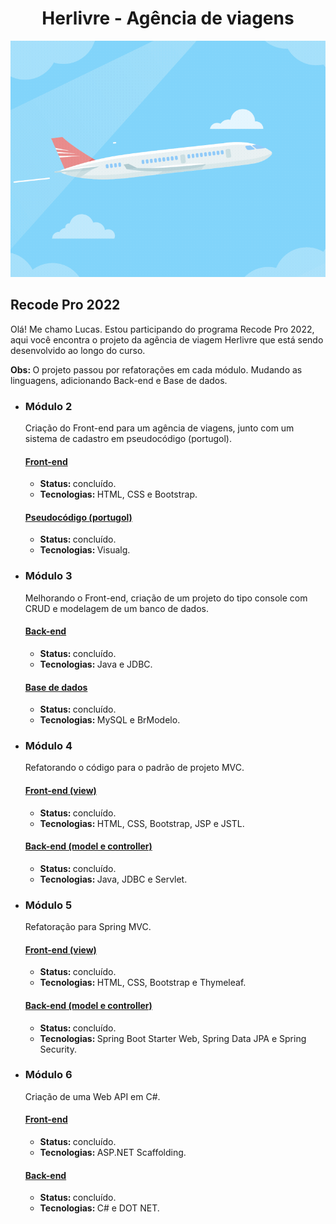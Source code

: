 <div align="center">
    <h1>Herlivre - Agência de viagens</h1>
    <img src="avião-viagem.gif" alt="Um avião voando" />
</div>
<h2>Recode Pro 2022</h2>
<p>Olá! Me chamo Lucas. Estou participando do programa Recode Pro 2022, aqui você encontra o projeto da agência de viagem Herlivre que está sendo desenvolvido ao longo do curso.</p>

<p><b>Obs: </b>O projeto passou por refatorações em cada módulo. Mudando as linguagens, adicionando Back-end e Base de dados.</p>

<ul>
    <li>
        <h3> Módulo 2</h3>
        <p>Criação do Front-end para um agência de viagens, junto com um sistema de cadastro em pseudocódigo (portugol).</p>
        <h4><u>Front-end</u></h4>
        <ul>
            <li><b>Status: </b>concluído.</li>
            <li><b>Tecnologias: </b>HTML, CSS e Bootstrap.</li>
        </ul>
        <h4><u>Pseudocódigo (portugol)</u></h4>
        <ul>
            <li><b>Status: </b>concluído.</li>
            <li><b>Tecnologias: </b>Visualg.</li>
        </ul>
    </li>
    <li>
        <h3>Módulo 3</h3>
        <p>Melhorando o Front-end, criação de um projeto do tipo console com CRUD e modelagem de um banco de dados.</p>
        <h4><u>Back-end</u></h4>
        <ul>
            <li><b>Status: </b>concluído.</li>   
            <li><b>Tecnologias: </b>Java e JDBC.</li>
        </ul>
        <h4><u>Base de dados</u></h4>
        <ul>
            <li><b>Status: </b>concluído.</li>
            <li><b>Tecnologias: </b>MySQL e BrModelo.</li>
        </ul>
    </li>
    <li>
        <h3>Módulo 4</h3>
        <p>Refatorando o código para o padrão de projeto MVC.</p>
        <h4><u>Front-end (view)</u></h4>
        <ul>
            <li><b>Status: </b>concluído.</li>
            <li><b>Tecnologias: </b>HTML, CSS, Bootstrap, JSP e JSTL.</li>
        </ul>
        <h4><u>Back-end (model e controller)</u></h4>
        <ul>
            <li><b>Status: </b>concluído.</li>
            <li><b>Tecnologias: </b>Java, JDBC e Servlet.</li>
        </ul>
    </li>
    <li>
        <h3>Módulo 5</h3>
        <p>Refatoração para Spring MVC.</p>
        <h4><u>Front-end (view)</u></h4>
        <ul>
            <li><b>Status: </b>concluído.</li>
            <li><b>Tecnologias: </b>HTML, CSS, Bootstrap e Thymeleaf.</li>
        </ul>
        <h4><u>Back-end (model e controller)</u></h4>
        <ul>
            <li><b>Status: </b>concluído.</li>
            <li><b>Tecnologias: </b>Spring Boot Starter Web, Spring Data JPA e Spring Security.</li>
        </ul>
    </li>
    <li>
        <h3>Módulo 6</h3>
        <p>Criação de uma Web API em C#.</p>
        <h4><u>Front-end</u></h4>
        <ul>
            <li><b>Status: </b>concluído.</li>
            <li><b>Tecnologias: </b>ASP.NET Scaffolding.</li>
        </ul>
        <h4><u>Back-end</u></h4>
        <ul>
            <li><b>Status: </b>concluído.</li>
            <li><b>Tecnologias: </b>C# e DOT NET.</li>
        </ul>
    </li>
</ul>
